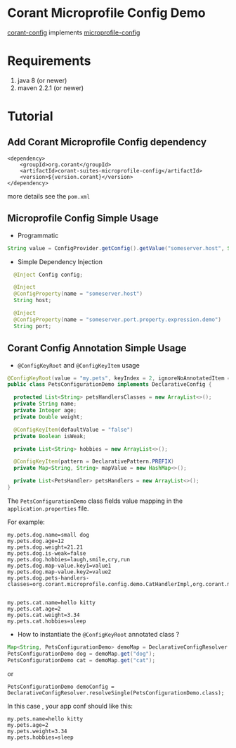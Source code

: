 # Corant Microprofile Config Demo
[corant-config](https://github.com/finesoft/corant/tree/master/corant-config) implements [microprofile-config](https://github.com/eclipse/microprofile-config)

# Requirements
1. java 8 (or newer)
2. maven 2.2.1 (or newer)
# Tutorial
## Add Corant Microprofile Config dependency
```
<dependency>
    <groupId>org.corant</groupId>
    <artifactId>corant-suites-microprofile-config</artifactId>
    <version>${version.corant}</version>
</dependency>
```
more details see the `pom.xml`
## Microprofile Config Simple Usage
* Programmatic
```java
String value = ConfigProvider.getConfig().getValue("someserver.host", String.class);
```
* Simple Dependency Injection
```java
  @Inject Config config;

  @Inject
  @ConfigProperty(name = "someserver.host")
  String host;

  @Inject
  @ConfigProperty(name = "someserver.port.property.expression.demo")
  String port;
```
## Corant Config Annotation Simple Usage
* `@ConfigKeyRoot` and `@ConfigKeyItem` usage
```java
@ConfigKeyRoot(value = "my.pets", keyIndex = 2, ignoreNoAnnotatedItem = false)
public class PetsConfigurationDemo implements DeclarativeConfig {

  protected List<String> petsHandlersClasses = new ArrayList<>();
  private String name;
  private Integer age;
  private Double weight;

  @ConfigKeyItem(defaultValue = "false")
  private Boolean isWeak;

  private List<String> hobbies = new ArrayList<>();

  @ConfigKeyItem(pattern = DeclarativePattern.PREFIX)
  private Map<String, String> mapValue = new HashMap<>();

  private List<PetsHandler> petsHandlers = new ArrayList<>();
}
```
The `PetsConfigurationDemo` class fields value mapping in the `application.properties` file.

For example:
```
my.pets.dog.name=small dog
my.pets.dog.age=12
my.pets.dog.weight=21.21
my.pets.dog.is-weak=false
my.pets.dog.hobbies=laugh,smile,cry,run
my.pets.dog.map-value.key1=value1
my.pets.dog.map-value.key2=value2
my.pets.dog.pets-handlers-classes=org.corant.microprofile.config.demo.CatHandlerImpl,org.corant.microprofile.config.demo.DogHandlerImpl


my.pets.cat.name=hello kitty
my.pets.cat.age=2
my.pets.cat.weight=3.34
my.pets.cat.hobbies=sleep
```
* How to instantiate the `@ConfigKeyRoot` annotated class ?

```java
Map<String, PetsConfigurationDemo> demoMap = DeclarativeConfigResolver.resolveMulti(PetsConfigurationDemo.class);
PetsConfigurationDemo dog = demoMap.get("dog");
PetsConfigurationDemo cat = demoMap.get("cat");
```

or 

```
PetsConfigurationDemo demoConfig = DeclarativeConfigResolver.resolveSingle(PetsConfigurationDemo.class);
```
In this case , your app conf should like this:
```
my.pets.name=hello kitty
my.pets.age=2
my.pets.weight=3.34
my.pets.hobbies=sleep
```











